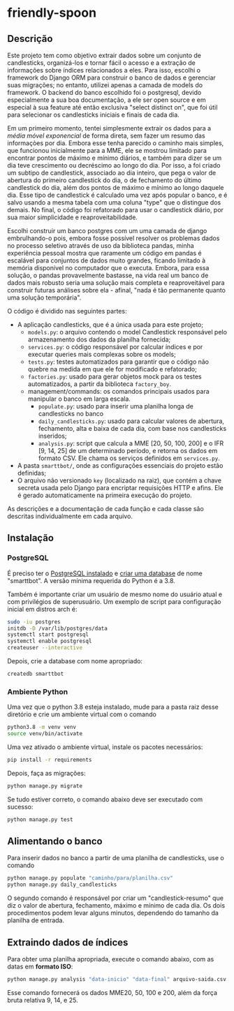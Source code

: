 # friendly-spoon

## Descrição
Este projeto tem como objetivo extrair dados sobre um conjunto de candlesticks, organizá-los e tornar fácil o acesso e a extração de informações sobre índices relacionados a eles. Para isso, escolhi o framework do Django ORM para construir o banco de dados e gerenciar suas migrações; no entanto, utilizei apenas a camada de models do framework. O backend do banco escolhido foi o postgresql, devido especialmente a sua boa documentação, a ele ser open source e em especial à sua feature até então exclusiva "select distinct on", que foi útil para selecionar os candlesticks iniciais e finais de cada dia.

Em um primeiro momento, tentei simplesmente extrair os dados para a _média móvel exponencial_ de forma direta, sem fazer um resumo das informaçòes por dia. Embora esse tenha parecido o caminho mais simples, que funcionou inicialmente para a MME, ele se mostrou limitado para encontrar pontos de máximo e mínimo diários, e também para dizer se um dia teve crescimento ou decréscimo ao longo do dia. Por isso, a foi criado um subtipo de candlestick, associado ao dia inteiro, que pega o valor de abertura do primeiro candlestick do dia, o de fechamento do último candlestick do dia, além dos pontos de máximo e mínimo ao longo daquele dia. Esse tipo de candlestick é calculado uma vez após popular o banco, e é salvo usando a mesma tabela com uma coluna "type" que o distingue dos demais. No final, o código foi refatorado para usar o candlestick diário, por sua maior simplicidade e reaproveitabilidade.

Escolhi construir um banco postgres com um uma camada de django embrulhando-o pois, embora fosse possível resolver os problemas dados no processo seletivo através de uso da biblioteca pandas, minha experiência pessoal mostra que raramente um código em pandas é escalável para conjuntos de dados muito grandes, ficando limitado à memória disponível no computador que o executa. Embora, para essa solução, o pandas provavelmente bastasse, na vida real um banco de dados mais robusto seria uma solução mais completa e reaproveitável para construir futuras análises sobre ela - afinal, "nada é tão permanente quanto uma solução temporária".

O código é dividido nas seguintes partes:
* A aplicação candlesticks, que é a única usada para este projeto;
	* `models.py`: o arquivo contendo o model Candlestick responsável pelo armazenamento dos dados da planilha fornecida;
	* `services.py`: o código responsável por calcular índices e por executar queries mais complexas sobre os models;
	* `tests.py`: testes automatizados para garantir que o código não quebre na medida em que ele for modificado e refatorado;
	* `factories.py`: usado para gerar objetos mock para os testes automatizados, a partir da biblioteca `factory_boy`.
	* management/commands: os comandos principais usados para manipular o banco em larga escala.
		* `populate.py`: usado para inserir uma planilha longa de candlesticks no banco
		* `daily_candlesticks.py`: usado para calcular valores de abertura, fechamento, alta e baixa de cada dia, com base nos candlesticks inseridos;
		* `analysis.py`: script que calcula a MME [20, 50, 100, 200] e o IFR [9, 14, 25] de um determinado período, e retorna os dados em formato CSV. Ele chama os serviços definidos em `services.py`.
* A pasta `smarttbot/`, onde as configurações essenciais do projeto estão definidas;
* O arquivo não versionado `key` (localizado na raiz), que contém a chave secreta usada pelo Django para encriptar requisições HTTP e afins. Ele é gerado automaticamente na primeira execução do projeto.

As descrições e a documentação de cada função e cada classe são descritas individualmente em cada arquivo.

## Instalação

### PostgreSQL
É preciso ter o [PostgreSQL instalado](https://www.postgresql.org/download/) e [criar uma database](https://wiki.archlinux.org/index.php/PostgreSQL#Initial_configuration) de nome "smarttbot". A versão mínima requerida do Python é a 3.8.

Também é importante criar um usuário de mesmo nome do usuário atual e com privilégios de superusuário. Um exemplo de script para configuração inicial em distros arch é:

```bash
sudo -iu postgres
initdb -D /var/lib/postgres/data
systemctl start postgresql
systemctl enable postgresql
createuser --interactive
```

Depois, crie a database com nome apropriado:
```bash
createdb smarttbot
```

### Ambiente Python
Uma vez que o python 3.8 esteja instalado, mude para a pasta raiz desse diretório e crie um ambiente virtual com o comando
```bash
python3.8 -m venv venv
source venv/bin/activate
```

Uma vez ativado o ambiente virtual, instale os pacotes necessários:
```bash
pip install -r requirements
```

Depois, faça as migrações:
```bash
python manage.py migrate
```

Se tudo estiver correto, o comando abaixo deve ser executado com sucesso:
```bash
python manage.py test
```

## Alimentando o banco
Para inserir dados no banco a partir de uma planilha de candlesticks, use o comando
```bash
python manage.py populate "caminho/para/planilha.csv"
python manage.py daily_candlesticks
```

O segundo comando é responsável por criar um "candlestick-resumo" que diz o valor de abertura, fechamento, máximo e mínimo de cada dia. Os dois procedimentos podem levar alguns minutos, dependendo do tamanho da planilha de entrada.

## Extraindo dados de índices

Para obter uma planilha apropriada, execute o comando abaixo, com as datas em **formato ISO**:

```bash
python manage.py analysis "data-inicio" "data-final" arquivo-saida.csv
```

Esse comando fornecerá os dados MME20, 50, 100 e 200, além da força bruta relativa 9, 14, e 25.
